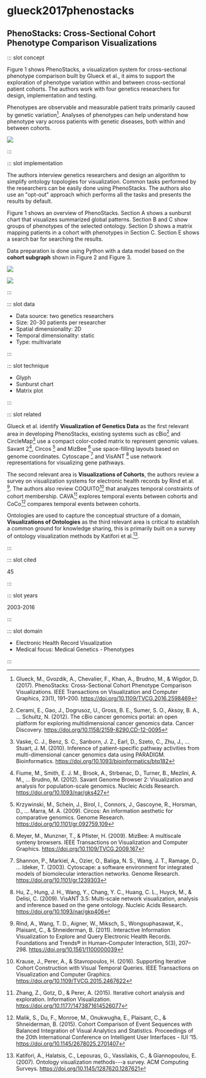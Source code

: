 # glueck2017phenostacks

## PhenoStacks: Cross-Sectional Cohort Phenotype Comparison Visualizations

<Paper>

::: slot concept

Figure 1 shows PhenoStacks, a visualization system for cross-sectional phenotype comparison built by Glueck et al., it aims to support the exploration of phenotype variation within and between cross-sectional patient cohorts. The authors work with four genetics researchers for design, implementation and testing.

Phenotypes are observable and measurable patient traits primarily caused by genetic variation[^PhenoStacks]. Analyses of phenotypes can help understand how phenotype vary across patients with genetic diseases, both within and between cohorts.

![](https://share.henry.wang/fMaTKc/bMfzmHnbRz+)

:::

::: slot implementation

The authors interview genetics researchers and design an algorithm to simplify ontology topologies for visualization. Common tasks performed by the researchers can be easily done using PhenoStacks. The authors also use an "opt-out" approach which performs all the tasks and presents the results by default.

Figure 1 shows an overview of PhenoStacks. Section A shows a sunburst chart that visualizes summarized global patterns. Section B and C show groups of phenotypes of the selected ontology. Section D shows a matrix mapping patients in a cohort with phenotypes in Section C. Section E shows a search bar for searching the results.

Data preparation is done using Python with a data model based on the **cohort subgraph** shown in Figure 2 and Figure 3.

<div class="even">
<p>

![](https://share.henry.wang/36XTJY/debw4R79nQ+)

![](https://share.henry.wang/KBvhUC/hk17E8jsRj+)

</p>
</div>

:::

::: slot data

- Data source: two genetics researchers
- Size: 20-30 patients per researcher
- Spatial dimensionality: 2D
- Temporal dimensionality: static
- Type: multivariate

:::

::: slot technique

- Glyph
- Sunburst chart
- Matrix plot

:::

::: slot related

Glueck et al. identify **Visualization of Genetics Data** as the first relevant area in developing PhenoStacks, existing systems such as cBio[^cBio] and CircleMap[^CircleMap] use a compact color-coded matrix to represent genomic values. Savant 2[^Savant], Circos [^Circos] and MizBee [^MizBee] use space-filling layouts based on genome coordinates. Cytoscape [^Cytoscape] and VisANT [^VisANT] use network representations for visualizing gene pathways.

The second relevant area is **Visualizations of Cohorts**, the authors review a survey on visualization systems for electronic health records by Rind et al. [^Rind]. The authors also review COQUITO[^COQUITO] that analyzes temporal constraints of cohort membership. CAVA[^CAVA] explores temporal events between cohorts and CoCo[^CoCo] compares temporal events between cohorts.

Ontologies are used to capture the conceptual structure of a domain, **Visualizations of Ontologies** as the third relevant area is critical to establish a common ground for knowledge sharing, this is primarily built on a survey of ontology visualization methods by Katifori et al.[^Katifori].

:::

::: slot cited

45

:::

::: slot years

2003-2016

:::

::: slot domain

- Electronic Health Record Visualization
- Medical focus: Medical Genetics - Phenotypes

:::

</Paper>

[^PhenoStacks]: Glueck, M., Gvozdik, A., Chevalier, F., Khan, A., Brudno, M., & Wigdor, D. (2017). PhenoStacks: Cross-Sectional Cohort Phenotype Comparison Visualizations. IEEE Transactions on Visualization and Computer Graphics, 23(1), 191–200. https://doi.org/10.1109/TVCG.2016.2598469

[^cBio]: Cerami, E., Gao, J., Dogrusoz, U., Gross, B. E., Sumer, S. O., Aksoy, B. A., … Schultz, N. (2012). The cBio cancer genomics portal: an open platform for exploring multidimensional cancer genomics data. Cancer Discovery. https://doi.org/10.1158/2159-8290.CD-12-0095

[^CircleMap]: Vaske, C. J., Benz, S. C., Sanborn, J. Z., Earl, D., Szeto, C., Zhu, J., … Stuart, J. M. (2010). Inference of patient-specific pathway activities from multi-dimensional cancer genomics data using PARADIGM. Bioinformatics. https://doi.org/10.1093/bioinformatics/btq182

[^Savant]: Fiume, M., Smith, E. J. M., Brook, A., Strbenac, D., Turner, B., Mezlini, A. M., … Brudno, M. (2012). Savant Genome Browser 2: Visualization and analysis for population-scale genomics. Nucleic Acids Research. https://doi.org/10.1093/nar/gks427

[^Circos]: Krzywinski, M., Schein, J., Birol, I., Connors, J., Gascoyne, R., Horsman, D., … Marra, M. A. (2009). Circos: An information aesthetic for comparative genomics. Genome Research. https://doi.org/10.1101/gr.092759.109

[^MizBee]: Meyer, M., Munzner, T., & Pfister, H. (2009). MizBee: A multiscale synteny browsers. IEEE Transactions on Visualization and Computer Graphics. https://doi.org/10.1109/TVCG.2009.167

[^Cytoscape]: Shannon, P., Markiel, A., Ozier, O., Baliga, N. S., Wang, J. T., Ramage, D., … Ideker, T. (2003). Cytoscape: a software environment for integrated models of biomolecular interaction networks. Genome Research. https://doi.org/10.1101/gr.1239303

[^VisANT]: Hu, Z., Hung, J. H., Wang, Y., Chang, Y. C., Huang, C. L., Huyck, M., & Delisi, C. (2009). VisANT 3.5: Multi-scale network visualization, analysis and inference based on the gene ontology. Nucleic Acids Research. https://doi.org/10.1093/nar/gkp406

[^Rind]: Rind, A., Wang, T. D., Aigner, W., Miksch, S., Wongsuphasawat, K., Plaisant, C., & Shneiderman, B. (2011). Interactive Information Visualization to Explore and Query Electronic Health Records. Foundations and Trends® in Human–Computer Interaction, 5(3), 207–298. https://doi.org/10.1561/1100000039

[^COQUITO]: Krause, J., Perer, A., & Stavropoulos, H. (2016). Supporting Iterative Cohort Construction with Visual Temporal Queries. IEEE Transactions on Visualization and Computer Graphics. https://doi.org/10.1109/TVCG.2015.2467622

[^CAVA]: Zhang, Z., Gotz, D., & Perer, A. (2015). Iterative cohort analysis and exploration. Information Visualization. https://doi.org/10.1177/1473871614526077

[^CoCo]: Malik, S., Du, F., Monroe, M., Onukwugha, E., Plaisant, C., & Shneiderman, B. (2015). Cohort Comparison of Event Sequences with Balanced Integration of Visual Analytics and Statistics. Proceedings of the 20th International Conference on Intelligent User Interfaces - IUI ’15. https://doi.org/10.1145/2678025.2701407

[^Katifori]: Katifori, A., Halatsis, C., Lepouras, G., Vassilakis, C., & Giannopoulou, E. (2007). Ontology visualization methods---a survey. ACM Computing Surveys. https://doi.org/10.1145/1287620.1287621
